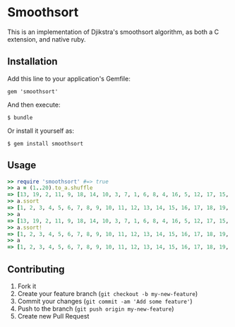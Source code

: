 # Smoothsort

This is an implementation of Djikstra's smoothsort algorithm, as both a C extension, and native ruby.

## Installation

Add this line to your application's Gemfile:

    gem 'smoothsort'

And then execute:

    $ bundle

Or install it yourself as:

    $ gem install smoothsort

## Usage

```ruby
>> require 'smoothsort' #=> true
>> a = (1..20).to_a.shuffle
=> [13, 19, 2, 11, 9, 18, 14, 10, 3, 7, 1, 6, 8, 4, 16, 5, 12, 17, 15, 20]
>> a.ssort
=> [1, 2, 3, 4, 5, 6, 7, 8, 9, 10, 11, 12, 13, 14, 15, 16, 17, 18, 19, 20]
>> a
=> [13, 19, 2, 11, 9, 18, 14, 10, 3, 7, 1, 6, 8, 4, 16, 5, 12, 17, 15, 20]
>> a.ssort!
=> [1, 2, 3, 4, 5, 6, 7, 8, 9, 10, 11, 12, 13, 14, 15, 16, 17, 18, 19, 20]
>> a
=> [1, 2, 3, 4, 5, 6, 7, 8, 9, 10, 11, 12, 13, 14, 15, 16, 17, 18, 19, 20]
```

## Contributing

1. Fork it
2. Create your feature branch (`git checkout -b my-new-feature`)
3. Commit your changes (`git commit -am 'Add some feature'`)
4. Push to the branch (`git push origin my-new-feature`)
5. Create new Pull Request
